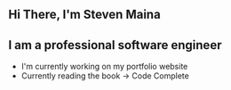 ## Hi There, I'm Steven Maina

## I am a professional software engineer

- I'm currently working on my portfolio website
- Currently reading the book -> Code Complete
